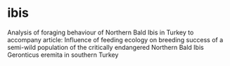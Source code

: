 # ibis
Analysis of foraging behaviour of Northern Bald Ibis in Turkey
to accompany article: Influence of feeding ecology on breeding success of a semi-wild population of the critically endangered Northern Bald Ibis Geronticus eremita in southern Turkey
